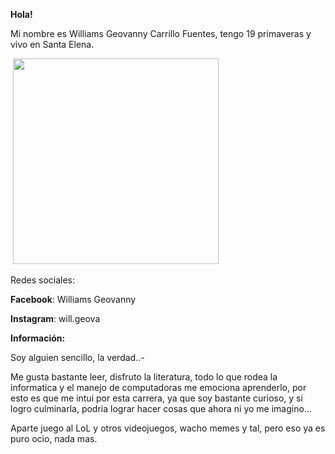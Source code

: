 <p><strong>Hola!</strong></p>
<p>Mi nombre es Williams Geovanny Carrillo Fuentes, tengo 19 primaveras y vivo en Santa Elena.</p>
<p>&nbsp;<img src="https://user-images.githubusercontent.com/57649672/68823387-9df69a00-0661-11ea-9c39-0012c057150d.png" alt="" width="329" height="329" /></p>
<p>Redes sociales:</p>
<p><strong>Facebook</strong>: Williams Geovanny</p>
<p><strong>Instagram</strong>: will.geova</p>
<p><strong>Informaci&oacute;n:</strong></p>
<p>Soy alguien sencillo, la verdad..-</p>
<p>Me gusta bastante leer, disfruto la literatura, todo lo que rodea la informatica y el manejo de computadoras me emociona aprenderlo, por esto es que me intui por esta carrera, ya que soy bastante curioso, y si logro culminarla, podria lograr hacer cosas que ahora ni yo me imagino...</p>
<p>Aparte juego al LoL y otros videojuegos, wacho memes y tal, pero eso ya es puro ocio, nada mas.</p>
